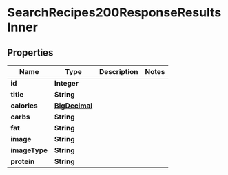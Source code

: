 

# SearchRecipes200ResponseResultsInner

## Properties

Name | Type | Description | Notes
------------ | ------------- | ------------- | -------------
**id** | **Integer** |  | 
**title** | **String** |  | 
**calories** | [**BigDecimal**](BigDecimal.md) |  | 
**carbs** | **String** |  | 
**fat** | **String** |  | 
**image** | **String** |  | 
**imageType** | **String** |  | 
**protein** | **String** |  | 




